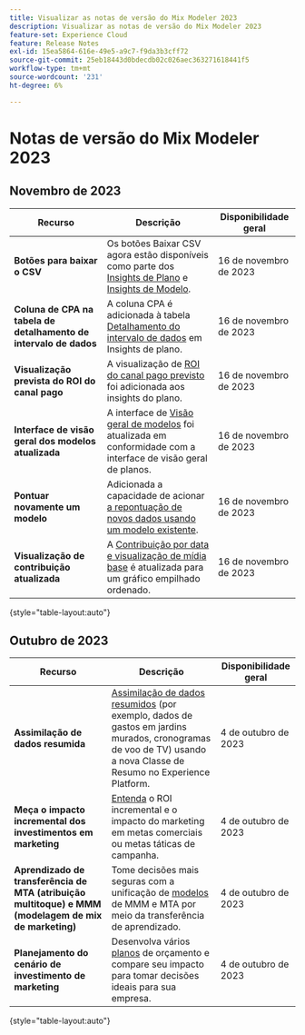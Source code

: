 ```yaml
---
title: Visualizar as notas de versão do Mix Modeler 2023
description: Visualizar as notas de versão do Mix Modeler 2023
feature-set: Experience Cloud
feature: Release Notes
exl-id: 15ea5864-616e-49e5-a9c7-f9da3b3cff72
source-git-commit: 25eb18443d0bdecdb02c026aec363271618441f5
workflow-type: tm+mt
source-wordcount: '231'
ht-degree: 6%

---
```


# Notas de versão do Mix Modeler 2023

## Novembro de 2023


| Recurso | Descrição | Disponibilidade geral |
|---|---|---|
| **Botões para baixar o CSV** | Os botões Baixar CSV agora estão disponíveis como parte dos [Insights de Plano](../plans/build.md) e [Insights de Modelo](../models/insights.md#model-insights). | 16 de novembro de 2023 |
| **Coluna de CPA na tabela de detalhamento de intervalo de dados** | A coluna CPA é adicionada à tabela [Detalhamento do intervalo de dados](../plans/build.md) em Insights de plano. | 16 de novembro de 2023 |
| **Visualização prevista do ROI do canal pago** | A visualização de [ROI do canal pago previsto](../plans/build.md) foi adicionada aos insights do plano. | 16 de novembro de 2023 |
| **Interface de visão geral dos modelos atualizada** | A interface de [Visão geral de modelos](../models/overview.md) foi atualizada em conformidade com a interface de visão geral de planos. | 16 de novembro de 2023 |
| **Pontuar novamente um modelo** | Adicionada a capacidade de acionar [a repontuação de novos dados usando um modelo existente](../models/overview.md#re-score). | 16 de novembro de 2023 |
| **Visualização de contribuição atualizada** | A [Contribuição por data e visualização de mídia base](../models/insights.md#model-insights) é atualizada para um gráfico empilhado ordenado. | 16 de novembro de 2023 |

{style="table-layout:auto"}


## Outubro de 2023

| Recurso | Descrição | Disponibilidade geral |
|---|---|---|
| **Assimilação de dados resumida** | [Assimilação de dados resumidos](../ingest-data/overview.md) (por exemplo, dados de gastos em jardins murados, cronogramas de voo de TV) usando a nova Classe de Resumo no Experience Platform. | 4 de outubro de 2023 |
| **Meça o impacto incremental dos investimentos em marketing** | [Entenda](../dashboard/overview.md) o ROI incremental e o impacto do marketing em metas comerciais ou metas táticas de campanha. | 4 de outubro de 2023 |
| **Aprendizado de transferência de MTA (atribuição multitoque) e MMM (modelagem de mix de marketing)** | Tome decisões mais seguras com a unificação de [modelos](../models/overview.md) de MMM e MTA por meio da transferência de aprendizado. | 4 de outubro de 2023 |
| **Planejamento do cenário de investimento de marketing** | Desenvolva vários [planos](../plans/overview.md) de orçamento e compare seu impacto para tomar decisões ideais para sua empresa. | 4 de outubro de 2023 |

{style="table-layout:auto"}
